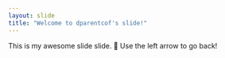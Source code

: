 ```yaml
---
layout: slide
title: "Welcome to dparentcof's slide!"
---
```

This is my awesome slide slide. :tada:
Use the left arrow to go back!
